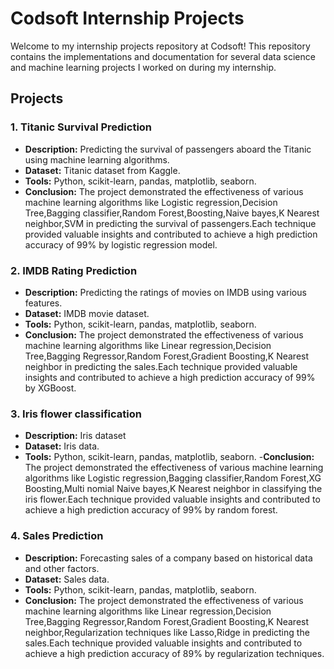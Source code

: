  # Codsoft Internship Projects

Welcome to my internship projects repository at Codsoft! This repository contains the implementations and documentation for several data science and machine learning projects I worked on during my internship.

## Projects

### 1. Titanic Survival Prediction
- **Description:** Predicting the survival of passengers aboard the Titanic using machine learning algorithms.
- **Dataset:** Titanic dataset from Kaggle.
- **Tools:** Python, scikit-learn, pandas, matplotlib, seaborn.
- **Conclusion:** The project demonstrated the effectiveness of various machine learning algorithms like Logistic regression,Decision Tree,Bagging classifier,Random Forest,Boosting,Naive bayes,K Nearest neighbor,SVM in predicting the survival of passengers.Each technique provided valuable insights and contributed to achieve a high prediction accuracy of 99% by logistic regression model.

### 2. IMDB Rating Prediction
- **Description:** Predicting the ratings of movies on IMDB using various features.
- **Dataset:** IMDB movie dataset.
- **Tools:** Python, scikit-learn, pandas, matplotlib, seaborn.
- **Conclusion:** The project demonstrated the effectiveness of various machine learning algorithms like Linear regression,Decision Tree,Bagging Regressor,Random Forest,Gradient Boosting,K Nearest neighbor in predicting the sales.Each technique provided valuable insights and contributed to achieve a high prediction accuracy of 99% by XGBoost.

### 3. Iris flower classification
- **Description:** Iris dataset 
- **Dataset:** Iris data.
- **Tools:** Python, scikit-learn, pandas, matplotlib, seaborn.
-**Conclusion:** The project demonstrated the effectiveness of various machine learning algorithms like Logistic regression,Bagging classifier,Random Forest,XG Boosting,Multi nomial Naive bayes,K Nearest neighbor in classifying the iris flower.Each technique provided valuable insights and contributed to achieve a high prediction accuracy of 99% by random forest.

### 4. Sales Prediction
- **Description:** Forecasting sales of a company based on historical data and other factors.
- **Dataset:** Sales data.
- **Tools:** Python, scikit-learn, pandas, matplotlib, seaborn.
- **Conclusion:** The project demonstrated the effectiveness of various machine learning algorithms like Linear regression,Decision Tree,Bagging Regressor,Random Forest,Gradient Boosting,K Nearest neighbor,Regularization techniques like Lasso,Ridge in predicting the sales.Each technique provided valuable insights and contributed to achieve a high prediction accuracy of 89% by regularization techniques.
